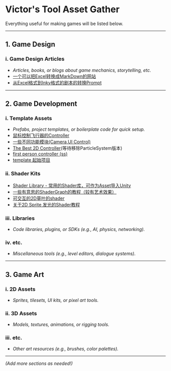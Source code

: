 # Victor's Tool Asset Gather

Everything useful for making games will be listed below.

---

## 1. Game Design
### i. Game Design Articles
- *Articles, books, or blogs about game mechanics, storytelling, etc.*
- [一个可以把Excel转换成MarkDown的网站](https://tableconvert.com/excel-to-markdown)
- [从Excel格式到Inky格式的剧本的转换Prompt](https://github.com/Victormaa/Victor-s-Tool-Asset-Gather/blob/main/PromptForLLM_Excel_Script_Convertor)

---

## 2. Game Development
### i. Template Assets
- *Prefabs, project templates, or boilerplate code for quick setup.*
- [鼠标控制飞行器的Controller](https://github.com/brihernandez/MouseFlight)
- [一些不同功能模块(Camera,UI Control)](https://adventurecreator.org/downloads)
- [The Best 2D Controller](https://github.com/Matthew-J-Spencer/Ultimate-2D-Controller/tree/main)(等待移除ParticleSystem版本)
- [first person controller (ss)](https://github.com/Hertzole/gold-player)
- [template 起始项目](https://assetstore.unity.com/publishers/1)
### ii. Shader Kits
- [Shader Library - 常用的Shader库，可作为Asset导入Unity](https://lygia.xyz/)
- [一些有意思的ShaderGraph的教程（较有艺术效果）](https://www.cyanilux.com/)
- [可交互的2D草叶的shader](https://github.com/aarthificial/pixelgraphics)
- [关于2D Sprite 发光的Shader教程](https://www.youtube.com/watch?v=Tm0rRX8GnFk)
### iii. Libraries
- *Code libraries, plugins, or SDKs (e.g., AI, physics, networking).*
### iv. etc.
- *Miscellaneous tools (e.g., level editors, dialogue systems).*

---

## 3. Game Art
### i. 2D Assets
- *Sprites, tilesets, UI kits, or pixel art tools.*
### ii. 3D Assets
- *Models, textures, animations, or rigging tools.*
### iii. etc.
- *Other art resources (e.g., brushes, color palettes).*

---

*(Add more sections as needed!)*
